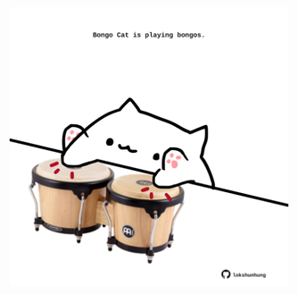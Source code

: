 <!-- built at 18/01/2024, 10:00:49 UTC -->
<p align="center">
  <img width="500" height="500" src="./ReadmeImage.svg">
</p>
